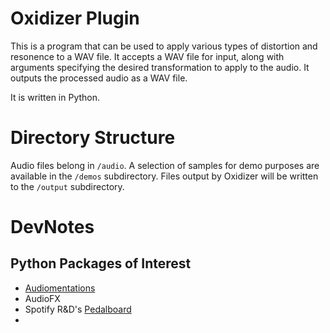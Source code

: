 # Oxidizer Plugin

This is a program that can be used to apply various types of distortion and resonence to a WAV file. It accepts a WAV file for input, along with arguments specifying the desired transformation to apply to the audio. It outputs the processed audio as a WAV file. 

It is written in Python.
# Directory Structure
Audio files belong in `/audio`. A selection of samples for demo purposes are available in the `/demos` subdirectory. Files output by Oxidizer will be written to the `/output` subdirectory.

# DevNotes
## Python Packages of Interest
- [Audiomentations](https://github.com/iver56/audiomentations)
- AudioFX
- Spotify R&D's [Pedalboard](https://engineering.atspotify.com/2021/09/introducing-pedalboard-spotifys-audio-effects-library-for-python/)
- 
